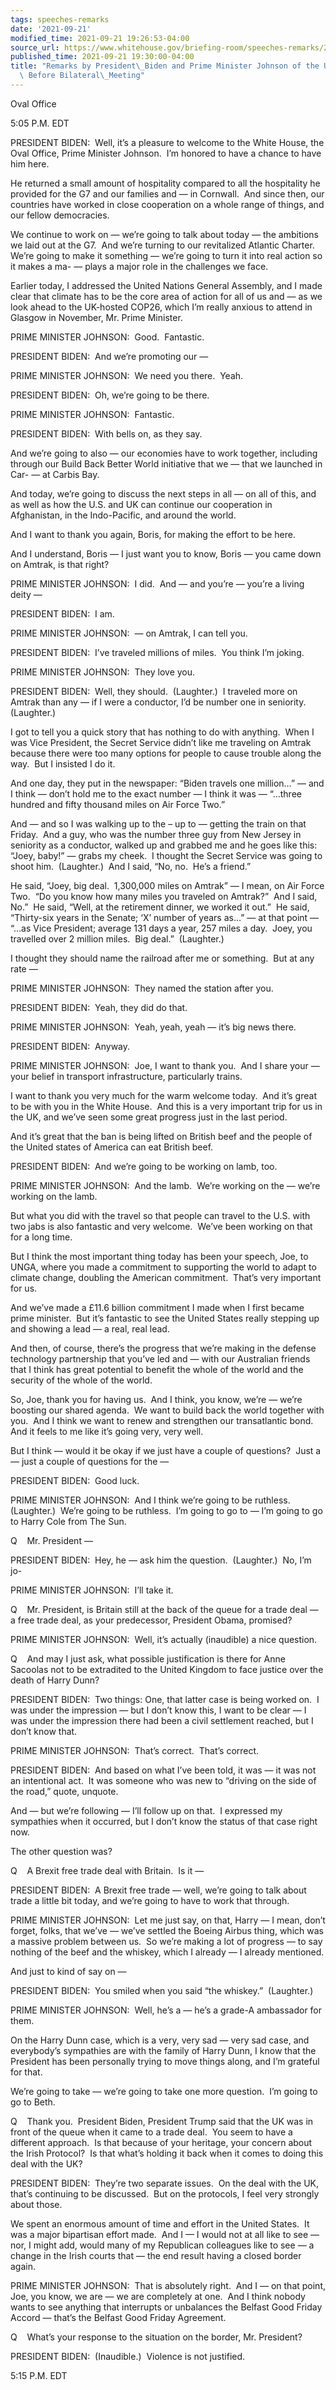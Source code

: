```yaml
---
tags: speeches-remarks
date: '2021-09-21'
modified_time: 2021-09-21 19:26:53-04:00
source_url: https://www.whitehouse.gov/briefing-room/speeches-remarks/2021/09/21/remarks-by-president-biden-and-prime-minister-johnson-of-the-united-kingdom-before-bilateral-meeting/
published_time: 2021-09-21 19:30:00-04:00
title: "Remarks by President\_Biden and Prime Minister Johnson of the United Kingdom\
  \ Before Bilateral\_Meeting"
---
```

 
Oval Office

5:05 P.M. EDT

PRESIDENT BIDEN:  Well, it’s a pleasure to welcome to the White House,
the Oval Office, Prime Minister Johnson.  I’m honored to have a chance
to have him here. 

He returned a small amount of hospitality compared to all the
hospitality he provided for the G7 and our families and — in Cornwall. 
And since then, our countries have worked in close cooperation on a
whole range of things, and our fellow democracies. 

We continue to work on — we’re going to talk about today — the ambitions
we laid out at the G7.  And we’re turning to our revitalized Atlantic
Charter.  We’re going to make it something — we’re going to turn it into
real action so it makes a ma- — plays a major role in the challenges we
face. 

Earlier today, I addressed the United Nations General Assembly, and I
made clear that climate has to be the core area of action for all of us
and — as we look ahead to the UK-hosted COP26, which I’m really anxious
to attend in Glasgow in November, Mr. Prime Minister.

PRIME MINISTER JOHNSON:  Good.  Fantastic.  
  
PRESIDENT BIDEN:  And we’re promoting our —

PRIME MINISTER JOHNSON:  We need you there.  Yeah.  
  
PRESIDENT BIDEN:  Oh, we’re going to be there.

PRIME MINISTER JOHNSON:  Fantastic.  
  
PRESIDENT BIDEN:  With bells on, as they say.  
  
And we’re going to also — our economies have to work together, including
through our Build Back Better World initiative that we — that we
launched in Car- — at Carbis Bay. 

And today, we’re going to discuss the next steps in all — on all of
this, and as well as how the U.S. and UK can continue our cooperation in
Afghanistan, in the Indo-Pacific, and around the world. 

And I want to thank you again, Boris, for making the effort to be here. 

And I understand, Boris — I just want you to know, Boris — you came down
on Amtrak, is that right?

PRIME MINISTER JOHNSON:  I did.  And — and you’re — you’re a living
deity —

PRESIDENT BIDEN:  I am.   
  
PRIME MINISTER JOHNSON:  — on Amtrak, I can tell you.

PRESIDENT BIDEN:  I’ve traveled millions of miles.  You think I’m
joking.

PRIME MINISTER JOHNSON:  They love you.

PRESIDENT BIDEN:  Well, they should.  (Laughter.)  I traveled more on
Amtrak than any — if I were a conductor, I’d be number one in
seniority.  (Laughter.) 

I got to tell you a quick story that has nothing to do with anything. 
When I was Vice President, the Secret Service didn’t like me traveling
on Amtrak because there were too many options for people to cause
trouble along the way.  But I insisted I do it. 

And one day, they put in the newspaper: “Biden travels one million…” —
and I think — don’t hold me to the exact number — I think it was —
“…three hundred and fifty thousand miles on Air Force Two.”

And — and so I was walking up to the – up to — getting the train on that
Friday.  And a guy, who was the number three guy from New Jersey in
seniority as a conductor, walked up and grabbed me and he goes like
this: “Joey, baby!” — grabs my cheek.  I thought the Secret Service was
going to shoot him.  (Laughter.)  And I said, “No, no.  He’s a friend.”

He said, “Joey, big deal.  1,300,000 miles on Amtrak” — I mean, on Air
Force Two.  “Do you know how many miles you traveled on Amtrak?”  And I
said, No.”  He said, “Well, at the retirement dinner, we worked it
out.”  He said, “Thirty-six years in the Senate; ‘X’ number of years
as…” — at that point — “…as Vice President; average 131 days a year, 257
miles a day.  Joey, you travelled over 2 million miles.  Big deal.” 
(Laughter.) 

I thought they should name the railroad after me or something.  But at
any rate —

PRIME MINISTER JOHNSON:  They named the station after you. 

PRESIDENT BIDEN:  Yeah, they did do that.

PRIME MINISTER JOHNSON:  Yeah, yeah, yeah — it’s big news there.

PRESIDENT BIDEN:  Anyway. 

PRIME MINISTER JOHNSON:  Joe, I want to thank you.  And I share your —
your belief in transport infrastructure, particularly trains. 

I want to thank you very much for the warm welcome today.  And it’s
great to be with you in the White House.  And this is a very important
trip for us in the UK, and we’ve seen some great progress just in the
last period. 

And it’s great that the ban is being lifted on British beef and the
people of the United states of America can eat British beef.

PRESIDENT BIDEN:  And we’re going to be working on lamb, too.

PRIME MINISTER JOHNSON:  And the lamb.  We’re working on the — we’re
working on the lamb. 

But what you did with the travel so that people can travel to the U.S.
with two jabs is also fantastic and very welcome.  We’ve been working on
that for a long time.

But I think the most important thing today has been your speech, Joe, to
UNGA, where you made a commitment to supporting the world to adapt to
climate change, doubling the American commitment.  That’s very important
for us. 

And we’ve made a £11.6 billion commitment I made when I first became
prime minister.  But it’s fantastic to see the United States really
stepping up and showing a lead — a real, real lead.

And then, of course, there’s the progress that we’re making in the
defense technology partnership that you’ve led and — with our Australian
friends that I think has great potential to benefit the whole of the
world and the security of the whole of the world. 

So, Joe, thank you for having us.  And I think, you know, we’re — we’re
boosting our shared agenda.  We want to build back the world together
with you.  And I think we want to renew and strengthen our transatlantic
bond.  And it feels to me like it’s going very, very well.

But I think — would it be okay if we just have a couple of questions? 
Just a — just a couple of questions for the —

PRESIDENT BIDEN:  Good luck.

PRIME MINISTER JOHNSON:  And I think we’re going to be ruthless. 
(Laughter.)  We’re going to be ruthless.  I’m going to go to — I’m going
to go to Harry Cole from The Sun.

Q    Mr. President —

PRESIDENT BIDEN:  Hey, he — ask him the question.  (Laughter.)  No, I’m
jo-

PRIME MINISTER JOHNSON:  I’ll take it.

Q    Mr. President, is Britain still at the back of the queue for a
trade deal — a free trade deal, as your predecessor, President Obama,
promised? 

PRIME MINISTER JOHNSON:  Well, it’s actually (inaudible) a nice
question.

Q    And may I just ask, what possible justification is there for Anne
Sacoolas not to be extradited to the United Kingdom to face justice over
the death of Harry Dunn?

PRESIDENT BIDEN:  Two things: One, that latter case is being worked on. 
I was under the impression — but I don’t know this, I want to be clear —
I was under the impression there had been a civil settlement reached,
but I don’t know that.

PRIME MINISTER JOHNSON:  That’s correct.  That’s correct.

PRESIDENT BIDEN:  And based on what I’ve been told, it was — it was not
an intentional act.  It was someone who was new to “driving on the side
of the road,” quote, unquote.

And — but we’re following — I’ll follow up on that.  I expressed my
sympathies when it occurred, but I don’t know the status of that case
right now.

The other question was?

Q    A Brexit free trade deal with Britain.  Is it —

PRESIDENT BIDEN:  A Brexit free trade — well, we’re going to talk about
trade a little bit today, and we’re going to have to work that through.

PRIME MINISTER JOHNSON:  Let me just say, on that, Harry — I mean, don’t
forget, folks, that we’ve — we’ve settled the Boeing Airbus thing, which
was a massive problem between us.  So we’re making a lot of progress —
to say nothing of the beef and the whiskey, which I already — I already
mentioned.

And just to kind of say on —

PRESIDENT BIDEN:  You smiled when you said “the whiskey.”  (Laughter.)

PRIME MINISTER JOHNSON:  Well, he’s a — he’s a grade-A ambassador for
them.

On the Harry Dunn case, which is a very, very sad — very sad case, and
everybody’s sympathies are with the family of Harry Dunn, I know that
the President has been personally trying to move things along, and I’m
grateful for that.

We’re going to take — we’re going to take one more question.  I’m going
to go to Beth.

Q    Thank you.  President Biden, President Trump said that the UK was
in front of the queue when it came to a trade deal.  You seem to have a
different approach.  Is that because of your heritage, your concern
about the Irish Protocol?  Is that what’s holding it back when it comes
to doing this deal with the UK?

PRESIDENT BIDEN:  They’re two separate issues.  On the deal with the UK,
that’s continuing to be discussed.  But on the protocols, I feel very
strongly about those.

We spent an enormous amount of time and effort in the United States.  It
was a major bipartisan effort made.  And I — I would not at all like to
see — nor, I might add, would many of my Republican colleagues like to
see — a change in the Irish courts that — the end result having a closed
border again.

PRIME MINISTER JOHNSON:  That is absolutely right.  And I — on that
point, Joe, you know, we are — we are completely at one.  And I think
nobody wants to see anything that interrupts or unbalances the Belfast
Good Friday Accord — that’s the Belfast Good Friday Agreement.

Q    What’s your response to the situation on the border, Mr. President?

PRESIDENT BIDEN:  (Inaudible.)  Violence is not justified.

5:15 P.M. EDT
